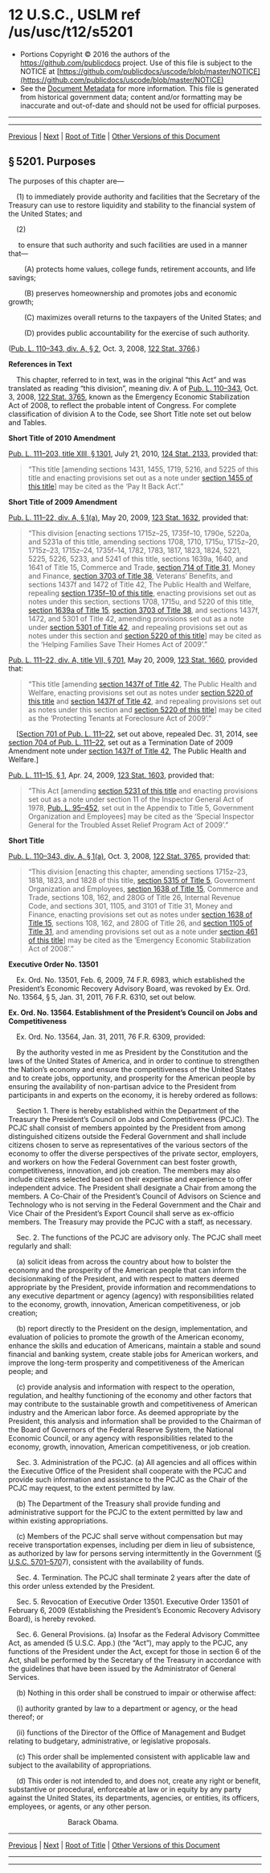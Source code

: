 ---
---

# 12 U.S.C., USLM ref /us/usc/t12/s5201

* Portions Copyright © 2016 the authors of the https://github.com/publicdocs project.
  Use of this file is subject to the NOTICE at [https://github.com/publicdocs/uscode/blob/master/NOTICE](https://github.com/publicdocs/uscode/blob/master/NOTICE)
* See the [Document Metadata](././../../../..//README.md) for more information.
  This file is generated from historical government data; content and/or formatting may be inaccurate and out-of-date and should not be used for official purposes.

----------
----------

[Previous](./../../../..//us/usc/t12/ch52/m__us_usc_t12_ch52.md) | [Next](./../../../..//us/usc/t12/ch52/m__us_usc_t12_s5202.md) | [Root of Title](./../../../../) | [Other Versions of this Document](https://publicdocs.github.io/go/links?ns=uslm&ref=%2Fus%2Fusc%2Ft12%2Fs5201)

## § 5201. Purposes

The purposes of this chapter are—

    (1) to immediately provide authority and facilities that the Secretary of the Treasury can use to restore liquidity and stability to the financial system of the United States; and

    (2)

     to ensure that such authority and such facilities are used in a manner that—

        (A) protects home values, college funds, retirement accounts, and life savings;

        (B) preserves homeownership and promotes jobs and economic growth;

        (C) maximizes overall returns to the taxpayers of the United States; and

        (D) provides public accountability for the exercise of such authority.

([Pub. L. 110–343, div. A, § 2][/us/pl/110/343/s2], Oct. 3, 2008, [122 Stat. 3766][/us/stat/122/3766].)

 __References in Text__ 

    This chapter, referred to in text, was in the original “this Act” and was translated as reading “this division”, meaning div. A of [Pub. L. 110–343][/us/pl/110/343], Oct. 3, 2008, [122 Stat. 3765][/us/stat/122/3765], known as the Emergency Economic Stabilization Act of 2008, to reflect the probable intent of Congress. For complete classification of division A to the Code, see Short Title note set out below and Tables.

 __Short Title of 2010 Amendment__ 

[Pub. L. 111–203, title XIII, § 1301][/us/pl/111/203/s1301], July 21, 2010, [124 Stat. 2133][/us/stat/124/2133], provided that: 

> “This title \[amending sections 1431, 1455, 1719, 5216, and 5225 of this title and enacting provisions set out as a note under [section 1455 of this title][/us/usc/t12/s1455]\] may be cited as the ‘Pay It Back Act’.”

 __Short Title of 2009 Amendment__ 

[Pub. L. 111–22, div. A, § 1(a)][/us/pl/111/22/s1/a], May 20, 2009, [123 Stat. 1632][/us/stat/123/1632], provided that: 

> “This division \[enacting sections 1715z–25, 1735f–10, 1790e, 5220a, and 5231a of this title, amending sections 1708, 1710, 1715u, 1715z–20, 1715z–23, 1715z–24, 1735f–14, 1782, 1783, 1817, 1823, 1824, 5221, 5225, 5226, 5233, and 5241 of this title, sections 1639a, 1640, and 1641 of Title 15, Commerce and Trade, [section 714 of Title 31][/us/usc/t31/s714], Money and Finance, [section 3703 of Title 38][/us/usc/t38/s3703], Veterans’ Benefits, and sections 1437f and 1472 of Title 42, The Public Health and Welfare, repealing [section 1735f–10 of this title][/us/usc/t12/s1735f–10], enacting provisions set out as notes under this section, sections 1708, 1715u, and 5220 of this title, [section 1639a of Title 15][/us/usc/t15/s1639a], [section 3703 of Title 38][/us/usc/t38/s3703], and sections 1437f, 1472, and 5301 of Title 42, amending provisions set out as a note under [section 5301 of Title 42][/us/usc/t42/s5301], and repealing provisions set out as notes under this section and [section 5220 of this title][/us/usc/t12/s5220]\] may be cited as the ‘Helping Families Save Their Homes Act of 2009’.”

[Pub. L. 111–22, div. A, title VII, § 701][/us/pl/111/22/s701], May 20, 2009, [123 Stat. 1660][/us/stat/123/1660], provided that: 

> “This title \[amending [section 1437f of Title 42][/us/usc/t42/s1437f], The Public Health and Welfare, enacting provisions set out as notes under [section 5220 of this title][/us/usc/t12/s5220] and [section 1437f of Title 42][/us/usc/t42/s1437f], and repealing provisions set out as notes under this section and [section 5220 of this title][/us/usc/t12/s5220]\] may be cited as the ‘Protecting Tenants at Foreclosure Act of 2009’.”

    \[[Section 701 of Pub. L. 111–22][/us/pl/111/22/s701], set out above, repealed Dec. 31, 2014, see [section 704 of Pub. L. 111–22][/us/pl/111/22/s704], set out as a Termination Date of 2009 Amendment note under [section 1437f of Title 42][/us/usc/t42/s1437f], The Public Health and Welfare.\]

[Pub. L. 111–15, § 1][/us/pl/111/15/s1], Apr. 24, 2009, [123 Stat. 1603][/us/stat/123/1603], provided that: 

> “This Act \[amending [section 5231 of this title][/us/usc/t12/s5231] and enacting provisions set out as a note under section 11 of the Inspector General Act of 1978, [Pub. L. 95–452][/us/pl/95/452], set out in the Appendix to Title 5, Government Organization and Employees\] may be cited as the ‘Special Inspector General for the Troubled Asset Relief Program Act of 2009’.”

 __Short Title__ 

[Pub. L. 110–343, div. A, § 1(a)][/us/pl/110/343/s1/a], Oct. 3, 2008, [122 Stat. 3765][/us/stat/122/3765], provided that: 

> “This division \[enacting this chapter, amending sections 1715z–23, 1818, 1823, and 1828 of this title, [section 5315 of Title 5][/us/usc/t5/s5315], Government Organization and Employees, [section 1638 of Title 15][/us/usc/t15/s1638], Commerce and Trade, sections 108, 162, and 280G of Title 26, Internal Revenue Code, and sections 301, 1105, and 3101 of Title 31, Money and Finance, enacting provisions set out as notes under [section 1638 of Title 15][/us/usc/t15/s1638], sections 108, 162, and 280G of Title 26, and [section 1105 of Title 31][/us/usc/t31/s1105], and amending provisions set out as a note under [section 461 of this title][/us/usc/t12/s461]\] may be cited as the ‘Emergency Economic Stabilization Act of 2008’.”

 __Executive Order No. 13501__ 

    Ex. Ord. No. 13501, Feb. 6, 2009, 74 F.R. 6983, which established the President’s Economic Recovery Advisory Board, was revoked by Ex. Ord. No. 13564, § 5, Jan. 31, 2011, 76 F.R. 6310, set out below.

 __Ex. Ord. No. 13564. Establishment of the President’s Council on Jobs and Competitiveness__ 

    Ex. Ord. No. 13564, Jan. 31, 2011, 76 F.R. 6309, provided:

    By the authority vested in me as President by the Constitution and the laws of the United States of America, and in order to continue to strengthen the Nation’s economy and ensure the competitiveness of the United States and to create jobs, opportunity, and prosperity for the American people by ensuring the availability of non-partisan advice to the President from participants in and experts on the economy, it is hereby ordered as follows:

    Section 1. There is hereby established within the Department of the Treasury the President’s Council on Jobs and Competitiveness (PCJC). The PCJC shall consist of members appointed by the President from among distinguished citizens outside the Federal Government and shall include citizens chosen to serve as representatives of the various sectors of the economy to offer the diverse perspectives of the private sector, employers, and workers on how the Federal Government can best foster growth, competitiveness, innovation, and job creation. The members may also include citizens selected based on their expertise and experience to offer independent advice. The President shall designate a Chair from among the members. A Co-Chair of the President’s Council of Advisors on Science and Technology who is not serving in the Federal Government and the Chair and Vice Chair of the President’s Export Council shall serve as ex-officio members. The Treasury may provide the PCJC with a staff, as necessary.

    Sec. 2. The functions of the PCJC are advisory only. The PCJC shall meet regularly and shall:

    (a) solicit ideas from across the country about how to bolster the economy and the prosperity of the American people that can inform the decisionmaking of the President, and with respect to matters deemed appropriate by the President, provide information and recommendations to any executive department or agency (agency) with responsibilities related to the economy, growth, innovation, American competitiveness, or job creation;

    (b) report directly to the President on the design, implementation, and evaluation of policies to promote the growth of the American economy, enhance the skills and education of Americans, maintain a stable and sound financial and banking system, create stable jobs for American workers, and improve the long-term prosperity and competitiveness of the American people; and

    (c) provide analysis and information with respect to the operation, regulation, and healthy functioning of the economy and other factors that may contribute to the sustainable growth and competitiveness of American industry and the American labor force. As deemed appropriate by the President, this analysis and information shall be provided to the Chairman of the Board of Governors of the Federal Reserve System, the National Economic Council, or any agency with responsibilities related to the economy, growth, innovation, American competitiveness, or job creation.

    Sec. 3. Administration of the PCJC. (a) All agencies and all offices within the Executive Office of the President shall cooperate with the PCJC and provide such information and assistance to the PCJC as the Chair of the PCJC may request, to the extent permitted by law.

    (b) The Department of the Treasury shall provide funding and administrative support for the PCJC to the extent permitted by law and within existing appropriations.

    (c) Members of the PCJC shall serve without compensation but may receive transportation expenses, including per diem in lieu of subsistence, as authorized by law for persons serving intermittently in the Government ([5 U.S.C. 5701–570][/us/usc/t5/s5701–570]7), consistent with the availability of funds.

    Sec. 4. Termination. The PCJC shall terminate 2 years after the date of this order unless extended by the President.

    Sec. 5. Revocation of Executive Order 13501. Executive Order 13501 of February 6, 2009 (Establishing the President’s Economic Recovery Advisory Board), is hereby revoked.

    Sec. 6. General Provisions. (a) Insofar as the Federal Advisory Committee Act, as amended (5 U.S.C. App.) (the “Act”), may apply to the PCJC, any functions of the President under the Act, except for those in section 6 of the Act, shall be performed by the Secretary of the Treasury in accordance with the guidelines that have been issued by the Administrator of General Services.

    (b) Nothing in this order shall be construed to impair or otherwise affect:

    (i) authority granted by law to a department or agency, or the head thereof; or

    (ii) functions of the Director of the Office of Management and Budget relating to budgetary, administrative, or legislative proposals.

    (c) This order shall be implemented consistent with applicable law and subject to the availability of appropriations.

    (d) This order is not intended to, and does not, create any right or benefit, substantive or procedural, enforceable at law or in equity by any party against the United States, its departments, agencies, or entities, its officers, employees, or agents, or any other person.

                              Barack Obama.

----------

[Previous](./../../../..//us/usc/t12/ch52/m__us_usc_t12_ch52.md) | [Next](./../../../..//us/usc/t12/ch52/m__us_usc_t12_s5202.md) | [Root of Title](./../../../../) | [Other Versions of this Document](https://publicdocs.github.io/go/links?ns=uslm&ref=%2Fus%2Fusc%2Ft12%2Fs5201)

----------
----------

[/us/pl/110/343/s2]: https://publicdocs.github.io/go/links?ns=uslm&ref=%2Fus%2Fpl%2F110%2F343%2Fs2
[/us/stat/122/3766]: https://publicdocs.github.io/go/links?ns=uslm&ref=%2Fus%2Fstat%2F122%2F3766
[/us/pl/110/343]: https://publicdocs.github.io/go/links?ns=uslm&ref=%2Fus%2Fpl%2F110%2F343
[/us/stat/122/3765]: https://publicdocs.github.io/go/links?ns=uslm&ref=%2Fus%2Fstat%2F122%2F3765
[/us/pl/111/203/s1301]: https://publicdocs.github.io/go/links?ns=uslm&ref=%2Fus%2Fpl%2F111%2F203%2Fs1301
[/us/stat/124/2133]: https://publicdocs.github.io/go/links?ns=uslm&ref=%2Fus%2Fstat%2F124%2F2133
[/us/usc/t12/s1455]: https://publicdocs.github.io/go/links?ns=uslm&ref=%2Fus%2Fusc%2Ft12%2Fs1455
[/us/pl/111/22/s1/a]: https://publicdocs.github.io/go/links?ns=uslm&ref=%2Fus%2Fpl%2F111%2F22%2Fs1%2Fa
[/us/stat/123/1632]: https://publicdocs.github.io/go/links?ns=uslm&ref=%2Fus%2Fstat%2F123%2F1632
[/us/usc/t31/s714]: https://publicdocs.github.io/go/links?ns=uslm&ref=%2Fus%2Fusc%2Ft31%2Fs714
[/us/usc/t38/s3703]: https://publicdocs.github.io/go/links?ns=uslm&ref=%2Fus%2Fusc%2Ft38%2Fs3703
[/us/usc/t12/s1735f–10]: https://publicdocs.github.io/go/links?ns=uslm&ref=%2Fus%2Fusc%2Ft12%2Fs1735f%E2%80%9310
[/us/usc/t15/s1639a]: https://publicdocs.github.io/go/links?ns=uslm&ref=%2Fus%2Fusc%2Ft15%2Fs1639a
[/us/usc/t38/s3703]: https://publicdocs.github.io/go/links?ns=uslm&ref=%2Fus%2Fusc%2Ft38%2Fs3703
[/us/usc/t42/s5301]: https://publicdocs.github.io/go/links?ns=uslm&ref=%2Fus%2Fusc%2Ft42%2Fs5301
[/us/usc/t12/s5220]: https://publicdocs.github.io/go/links?ns=uslm&ref=%2Fus%2Fusc%2Ft12%2Fs5220
[/us/pl/111/22/s701]: https://publicdocs.github.io/go/links?ns=uslm&ref=%2Fus%2Fpl%2F111%2F22%2Fs701
[/us/stat/123/1660]: https://publicdocs.github.io/go/links?ns=uslm&ref=%2Fus%2Fstat%2F123%2F1660
[/us/usc/t42/s1437f]: https://publicdocs.github.io/go/links?ns=uslm&ref=%2Fus%2Fusc%2Ft42%2Fs1437f
[/us/usc/t12/s5220]: https://publicdocs.github.io/go/links?ns=uslm&ref=%2Fus%2Fusc%2Ft12%2Fs5220
[/us/usc/t42/s1437f]: https://publicdocs.github.io/go/links?ns=uslm&ref=%2Fus%2Fusc%2Ft42%2Fs1437f
[/us/usc/t12/s5220]: https://publicdocs.github.io/go/links?ns=uslm&ref=%2Fus%2Fusc%2Ft12%2Fs5220
[/us/pl/111/22/s701]: https://publicdocs.github.io/go/links?ns=uslm&ref=%2Fus%2Fpl%2F111%2F22%2Fs701
[/us/pl/111/22/s704]: https://publicdocs.github.io/go/links?ns=uslm&ref=%2Fus%2Fpl%2F111%2F22%2Fs704
[/us/usc/t42/s1437f]: https://publicdocs.github.io/go/links?ns=uslm&ref=%2Fus%2Fusc%2Ft42%2Fs1437f
[/us/pl/111/15/s1]: https://publicdocs.github.io/go/links?ns=uslm&ref=%2Fus%2Fpl%2F111%2F15%2Fs1
[/us/stat/123/1603]: https://publicdocs.github.io/go/links?ns=uslm&ref=%2Fus%2Fstat%2F123%2F1603
[/us/usc/t12/s5231]: https://publicdocs.github.io/go/links?ns=uslm&ref=%2Fus%2Fusc%2Ft12%2Fs5231
[/us/pl/95/452]: https://publicdocs.github.io/go/links?ns=uslm&ref=%2Fus%2Fpl%2F95%2F452
[/us/pl/110/343/s1/a]: https://publicdocs.github.io/go/links?ns=uslm&ref=%2Fus%2Fpl%2F110%2F343%2Fs1%2Fa
[/us/stat/122/3765]: https://publicdocs.github.io/go/links?ns=uslm&ref=%2Fus%2Fstat%2F122%2F3765
[/us/usc/t5/s5315]: https://publicdocs.github.io/go/links?ns=uslm&ref=%2Fus%2Fusc%2Ft5%2Fs5315
[/us/usc/t15/s1638]: https://publicdocs.github.io/go/links?ns=uslm&ref=%2Fus%2Fusc%2Ft15%2Fs1638
[/us/usc/t15/s1638]: https://publicdocs.github.io/go/links?ns=uslm&ref=%2Fus%2Fusc%2Ft15%2Fs1638
[/us/usc/t31/s1105]: https://publicdocs.github.io/go/links?ns=uslm&ref=%2Fus%2Fusc%2Ft31%2Fs1105
[/us/usc/t12/s461]: https://publicdocs.github.io/go/links?ns=uslm&ref=%2Fus%2Fusc%2Ft12%2Fs461
[/us/usc/t5/s5701–570]: https://publicdocs.github.io/go/links?ns=uslm&ref=%2Fus%2Fusc%2Ft5%2Fs5701%E2%80%93570


